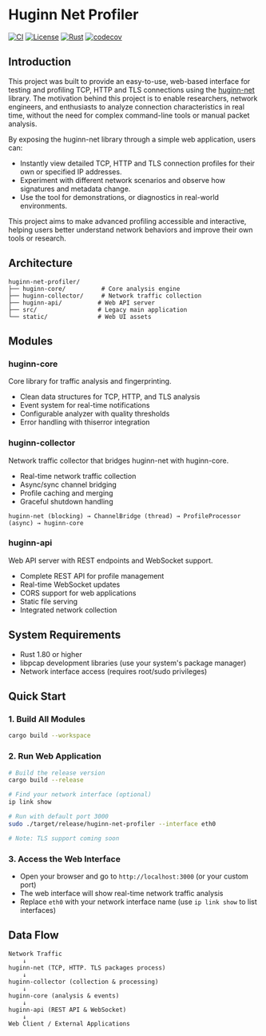 # Huginn Net Profiler

[![CI](https://github.com/biandratti/huginn-net-profiler/actions/workflows/ci.yml/badge.svg)](https://github.com/biandratti/huginn-net-profiler/actions/workflows/ci.yml)
[![License](https://img.shields.io/badge/license-MIT-blue.svg)](LICENSE)
[![Rust](https://img.shields.io/badge/rust-1.80+-orange.svg)](https://www.rust-lang.org/)
[![codecov](https://codecov.io/gh/biandratti/huginn-net-profiler/branch/master/graph/badge.svg)](https://codecov.io/gh/biandratti/huginn-net-profiler)

## Introduction

This project was built to provide an easy-to-use, web-based interface for testing and profiling TCP, HTTP and TLS connections using the [huginn-net](https://github.com/biandratti/huginn-net) library. The motivation behind this project is to enable researchers, network engineers, and enthusiasts to analyze  connection characteristics in real time, without the need for complex command-line tools or manual packet analysis.

By exposing the huginn-net library through a simple web application, users can:
- Instantly view detailed TCP, HTTP and TLS connection profiles for their own or specified IP addresses.
- Experiment with different network scenarios and observe how signatures and metadata change.
- Use the tool for demonstrations, or diagnostics in real-world environments.

This project aims to make advanced profiling accessible and interactive, helping users better understand network behaviors and improve their own tools or research.

## Architecture
```
huginn-net-profiler/
├── huginn-core/          # Core analysis engine
├── huginn-collector/     # Network traffic collection
├── huginn-api/          # Web API server
├── src/                 # Legacy main application
└── static/              # Web UI assets
```

## Modules

### huginn-core
Core library for traffic analysis and fingerprinting.
- Clean data structures for TCP, HTTP, and TLS analysis
- Event system for real-time notifications
- Configurable analyzer with quality thresholds
- Error handling with thiserror integration

### huginn-collector
Network traffic collector that bridges huginn-net with huginn-core.
- Real-time network traffic collection
- Async/sync channel bridging
- Profile caching and merging
- Graceful shutdown handling
```
huginn-net (blocking) → ChannelBridge (thread) → ProfileProcessor (async) → huginn-core
```

### huginn-api
Web API server with REST endpoints and WebSocket support.
- Complete REST API for profile management
- Real-time WebSocket updates
- CORS support for web applications
- Static file serving
- Integrated network collection

## System Requirements

- Rust 1.80 or higher
- libpcap development libraries (use your system's package manager)
- Network interface access (requires root/sudo privileges)

## Quick Start

### 1. Build All Modules
```bash
cargo build --workspace
```

### 2. Run Web Application
```bash
# Build the release version
cargo build --release

# Find your network interface (optional)
ip link show

# Run with default port 3000
sudo ./target/release/huginn-net-profiler --interface eth0

# Note: TLS support coming soon
```

### 3. Access the Web Interface
- Open your browser and go to `http://localhost:3000` (or your custom port)
- The web interface will show real-time network traffic analysis
- Replace `eth0` with your network interface name (use `ip link show` to list interfaces)

## Data Flow

```
Network Traffic
    ↓
huginn-net (TCP, HTTP. TLS packages process)
    ↓
huginn-collector (collection & processing)
    ↓
huginn-core (analysis & events)
    ↓
huginn-api (REST API & WebSocket)
    ↓
Web Client / External Applications
```